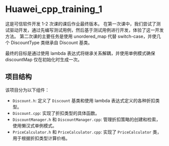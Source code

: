 # Huawei_cpp_training_1
这是可信软件开发 1-2 次课的课后作业最终版本。
在第一次课中，我们尝试了测试驱动开发，通过先编写测试用例，然后基于测试用例进行开发，体验了这一开发方法。
第二次课的主要任务是使用 unordered_map 代替 switch-case，并使几个 DiscountType 类继承自 Discount 基类。

最终的目标是通过使用 lambda 表达式将继承关系解耦，并使用单例模式确保 discountMap 仅在初始化时生成一次。

## 项目结构

该项目分为以下组件：

- `Discount.h`: 定义了 `Discount` 基类和使用 lambda 表达式定义的各种折扣类型。
- `Discount.cpp`: 实现了折扣类型的具体函数。
- `DiscountManager.h` 和 `DiscountManager.cpp`: 管理折扣策略的创建和检索，使用懒汉式单例模式。
- `PriceCalculator.h` 和 `PriceCalculator.cpp`: 实现了 `PriceCalculator` 类，用于根据折扣类型计算价格。
